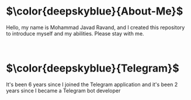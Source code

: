 <h1>$\color{deepskyblue}{About-Me}$</h1>

Hello, my name is Mohammad Javad Ravand, and I created this repository to introduce myself and my abilities. Please stay with me.

<br>


<h1>$\color{deepskyblue}{Telegram}$</h1>
It's been 6 years since I joined the Telegram application and it's been 2 years since I became a Telegram bot developer
